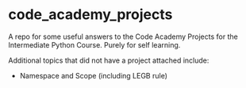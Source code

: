 # code_academy_projects
A repo for some useful answers to the Code Academy Projects for the Intermediate Python Course. Purely for self learning.

Additional topics that did not have a project attached include:
- Namespace and Scope (including LEGB rule)
